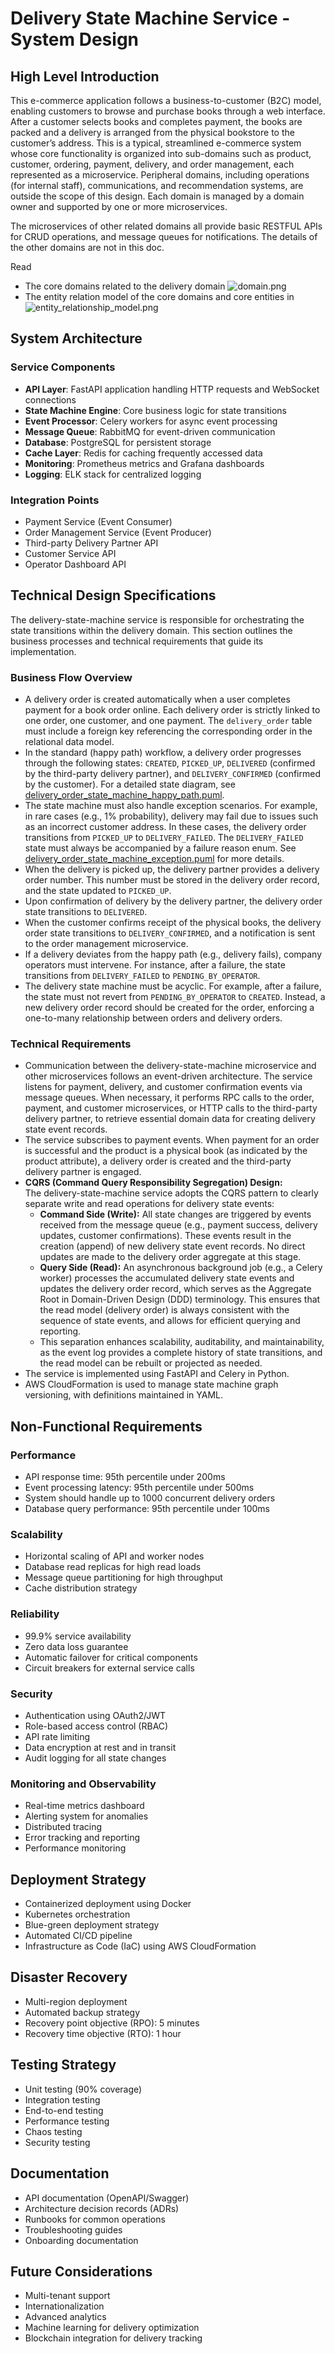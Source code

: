 # Delivery State Machine Service - System Design

## High Level Introduction
This e-commerce application follows a business-to-customer (B2C) model, enabling customers to browse and purchase books through a web interface. 
After a customer selects books and completes payment, the books are packed and a delivery is arranged from the physical bookstore to the customer’s address. 
This is a typical, streamlined e-commerce system whose core functionality is organized into sub-domains such as product, customer, ordering, payment, delivery, and order management, each represented as a microservice. Peripheral domains, including operations (for internal staff), communications, and recommendation systems, are outside the scope of this design. 
Each domain is managed by a domain owner and supported by one or more microservices.

The microservices of other related domains all provide basic RESTFUL APIs for CRUD operations, and message queues for notifications. The details of the other domains are not in this doc. 

Read
- The core domains related to the delivery domain ![domain.png](resources/domain.png)
- The entity relation model of the core domains and core entities in ![entity_relationship_model.png](resources/entity_relationship_model.png)

## System Architecture

### Service Components
- **API Layer**: FastAPI application handling HTTP requests and WebSocket connections
- **State Machine Engine**: Core business logic for state transitions
- **Event Processor**: Celery workers for async event processing
- **Message Queue**: RabbitMQ for event-driven communication
- **Database**: PostgreSQL for persistent storage
- **Cache Layer**: Redis for caching frequently accessed data
- **Monitoring**: Prometheus metrics and Grafana dashboards
- **Logging**: ELK stack for centralized logging

### Integration Points
- Payment Service (Event Consumer)
- Order Management Service (Event Producer)
- Third-party Delivery Partner API
- Customer Service API
- Operator Dashboard API

## Technical Design Specifications

The delivery-state-machine service is responsible for orchestrating the state transitions within the delivery domain. This section outlines the business processes and technical requirements that guide its implementation.

### Business Flow Overview

- A delivery order is created automatically when a user completes payment for a book order online. Each delivery order is strictly linked to one order, one customer, and one payment. The `delivery_order` table must include a foreign key referencing the corresponding order in the relational data model.
- In the standard (happy path) workflow, a delivery order progresses through the following states: `CREATED`, `PICKED_UP`, `DELIVERED` (confirmed by the third-party delivery partner), and `DELIVERY_CONFIRMED` (confirmed by the customer). For a detailed state diagram, see [delivery_order_state_machine_happy_path.puml](resources/delivery_order_state_machine_happy_path.puml).
- The state machine must also handle exception scenarios. For example, in rare cases (e.g., 1% probability), delivery may fail due to issues such as an incorrect customer address. In these cases, the delivery order transitions from `PICKED_UP` to `DELIVERY_FAILED`. The `DELIVERY_FAILED` state must always be accompanied by a failure reason enum. See [delivery_order_state_machine_exception.puml](resources/delivery_order_state_machine_exception.puml) for more details.
- When the delivery is picked up, the delivery partner provides a delivery order number. This number must be stored in the delivery order record, and the state updated to `PICKED_UP`.
- Upon confirmation of delivery by the delivery partner, the delivery order state transitions to `DELIVERED`.
- When the customer confirms receipt of the physical books, the delivery order state transitions to `DELIVERY_CONFIRMED`, and a notification is sent to the order management microservice.
- If a delivery deviates from the happy path (e.g., delivery fails), company operators must intervene. For instance, after a failure, the state transitions from `DELIVERY_FAILED` to `PENDING_BY_OPERATOR`.
- The delivery state machine must be acyclic. For example, after a failure, the state must not revert from `PENDING_BY_OPERATOR` to `CREATED`. Instead, a new delivery order record should be created for the order, enforcing a one-to-many relationship between orders and delivery orders.

### Technical Requirements

- Communication between the delivery-state-machine microservice and other microservices follows an event-driven architecture. The service listens for payment, delivery, and customer confirmation events via message queues. When necessary, it performs RPC calls to the order, payment, and customer microservices, or HTTP calls to the third-party delivery partner, to retrieve essential domain data for creating delivery state event records.
- The service subscribes to payment events. When payment for an order is successful and the product is a physical book (as indicated by the product attribute), a delivery order is created and the third-party delivery partner is engaged.
- **CQRS (Command Query Responsibility Segregation) Design:**  
  The delivery-state-machine service adopts the CQRS pattern to clearly separate write and read operations for delivery state events:
  - **Command Side (Write):** All state changes are triggered by events received from the message queue (e.g., payment success, delivery updates, customer confirmations). These events result in the creation (append) of new delivery state event records. No direct updates are made to the delivery order aggregate at this stage.
  - **Query Side (Read):** An asynchronous background job (e.g., a Celery worker) processes the accumulated delivery state events and updates the delivery order record, which serves as the Aggregate Root in Domain-Driven Design (DDD) terminology. This ensures that the read model (delivery order) is always consistent with the sequence of state events, and allows for efficient querying and reporting.
  - This separation enhances scalability, auditability, and maintainability, as the event log provides a complete history of state transitions, and the read model can be rebuilt or projected as needed.
- The service is implemented using FastAPI and Celery in Python.
- AWS CloudFormation is used to manage state machine graph versioning, with definitions maintained in YAML.

## Non-Functional Requirements

### Performance
- API response time: 95th percentile under 200ms
- Event processing latency: 95th percentile under 500ms
- System should handle up to 1000 concurrent delivery orders
- Database query performance: 95th percentile under 100ms

### Scalability
- Horizontal scaling of API and worker nodes
- Database read replicas for high read loads
- Message queue partitioning for high throughput
- Cache distribution strategy

### Reliability
- 99.9% service availability
- Zero data loss guarantee
- Automatic failover for critical components
- Circuit breakers for external service calls

### Security
- Authentication using OAuth2/JWT
- Role-based access control (RBAC)
- API rate limiting
- Data encryption at rest and in transit
- Audit logging for all state changes

### Monitoring and Observability
- Real-time metrics dashboard
- Alerting system for anomalies
- Distributed tracing
- Error tracking and reporting
- Performance monitoring

## Deployment Strategy
- Containerized deployment using Docker
- Kubernetes orchestration
- Blue-green deployment strategy
- Automated CI/CD pipeline
- Infrastructure as Code (IaC) using AWS CloudFormation

## Disaster Recovery
- Multi-region deployment
- Automated backup strategy
- Recovery point objective (RPO): 5 minutes
- Recovery time objective (RTO): 1 hour

## Testing Strategy
- Unit testing (90% coverage)
- Integration testing
- End-to-end testing
- Performance testing
- Chaos testing
- Security testing

## Documentation
- API documentation (OpenAPI/Swagger)
- Architecture decision records (ADRs)
- Runbooks for common operations
- Troubleshooting guides
- Onboarding documentation

## Future Considerations
- Multi-tenant support
- Internationalization
- Advanced analytics
- Machine learning for delivery optimization
- Blockchain integration for delivery tracking
